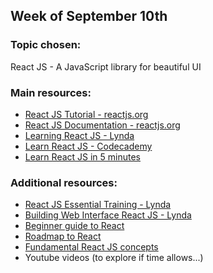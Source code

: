 <div markdown="1">

</div>


<div markdown="1">

## Week of September 10th

### Topic chosen:
React JS - A JavaScript library for beautiful UI

### Main resources:
- [React JS Tutorial - reactjs.org](https://reactjs.org/tutorial/tutorial.html)
- [React JS Documentation - reactjs.org](https://reactjs.org/docs/hello-world.html)
- [Learning React JS - Lynda](https://www.lynda.com/React-js-tutorials/Learning-React-js/645064-2.html?org=langara.ca)
- [Learn React JS - Codecademy](https://www.codecademy.com/learn/react-101)
- [Learn React JS in 5 minutes](https://medium.freecodecamp.org/learn-react-js-in-5-minutes-526472d292f4)

### Additional resources:
- [React JS Essential Training - Lynda](https://www.lynda.com/React-js-tutorials/React-js-Essential-Training/496905-2.html?org=langara.ca)
- [Building Web Interface React JS - Lynda](https://www.lynda.com/React-js-tutorials/Building-Web-Interface-React-js/495271-2.html?org=langara.ca)
- [Beginner guide to React](https://egghead.io/courses/the-beginner-s-guide-to-react)
- [Roadmap to React](https://medium.freecodecamp.org/learning-react-roadmap-from-scratch-to-advanced-bff7735531b6)
- [Fundamental React JS concepts](https://medium.freecodecamp.org/all-the-fundamental-react-js-concepts-jammed-into-this-single-medium-article-c83f9b53eac2)
- Youtube videos (to explore if time allows...)

</div>
